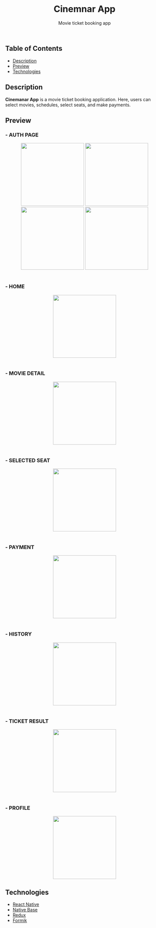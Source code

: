 <div align="center">
  <br>
  <h1><strong>Cinemnar App</strong></h1>
  <p>Movie ticket booking app</p>
  <br>

  <!-- [**View the Web App**](https://exceltodynamodbjson.vercel.app) -->
</div>

## Table of Contents
- [Description](#description)
- [Preview](#preview)
- [Technologies](#technologies)

## Description
**Cinemanar App** is a movie ticket booking application. Here, users can select movies, schedules, select seats, and make payments.

## Preview
  <div>
  <h3>- AUTH PAGE</h1>
    <div align="center">
      <img src="https://res.cloudinary.com/dc5ywapd9/image/upload/v1674986614/cinemnar/Register_gjr6yy.jpg" width="200">
      <img src="https://res.cloudinary.com/dc5ywapd9/image/upload/v1674986619/cinemnar/Login_b81drf.jpg" width="200">
      <img src="https://res.cloudinary.com/dc5ywapd9/image/upload/v1674986616/cinemnar/ForgotPassword_g117vy.jpg" width="200">
      <img src="https://res.cloudinary.com/dc5ywapd9/image/upload/v1674986616/cinemnar/ResetPassword_z0mrog.jpg" width="200">
    </div>
  </div>
 <br>
 <h3>- HOME</h1>
  <div align="center">
    <img src="https://res.cloudinary.com/dc5ywapd9/image/upload/v1674986624/cinemnar/Homepage_qkidbr.jpg" width="200">
  </div>
<br>
 <h3>- MOVIE DETAIL</h1>
  <div align="center">
    <img src="https://res.cloudinary.com/dc5ywapd9/image/upload/v1674986620/cinemnar/MovieDetail_sz1gkh.jpg" width="200">
   </div>
<br>
 <h3>- SELECTED SEAT</h1>
  <div align="center">
    <img src="https://res.cloudinary.com/dc5ywapd9/image/upload/v1674986619/cinemnar/SelectedSeat_rfjoij.jpg" width="200">
  </div>
<br>
 <h3>- PAYMENT</h1>
  <div align="center">
    <img src="https://res.cloudinary.com/dc5ywapd9/image/upload/v1674986615/cinemnar/Payment_vlqfxr.jpg" width="200">
  </div>
<br>
 <h3>-  HISTORY</h1>
 <div align="center">
    <img src="https://res.cloudinary.com/dc5ywapd9/image/upload/v1674986618/cinemnar/History_b3bnqo.jpg" width="200">
  </div>
<br>
 <h3>- TICKET RESULT</h1>
  <div align="center">
    <img src="https://res.cloudinary.com/dc5ywapd9/image/upload/v1674986616/cinemnar/TicketResult_bpqaet.jpg" width="200">
   </div>
<br>
 <h3>- PROFILE</h1>
  <div align="center">
    <img src="https://res.cloudinary.com/dc5ywapd9/image/upload/v1674986965/cinemnar/Profile_vhys0w.jpg" width="200">
   </div>


## Technologies
- [React Native](https://reactnative.dev/)
- [Native Base](https://nativebase.io/)
- [Redux](https://redux-toolkit.js.org/)
- [Formik](https://formik.org/)
